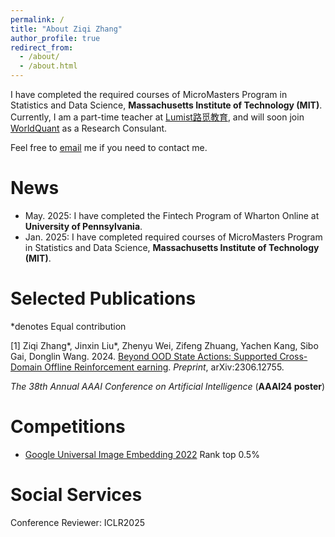 ```yaml
---
permalink: /
title: "About Ziqi Zhang"
author_profile: true
redirect_from: 
  - /about/
  - /about.html
---
```


I have completed the required courses of MicroMasters Program in Statistics and Data Science, **Massachusetts Institute of Technology (MIT)**. Currently, I am a part-time teacher at [Lumist路觅教育](https://www.lumiclass.com), and will soon join [WorldQuant](https://www.worldquant.com) as a Research Consulant.

Feel free to [email](mailto:stevezhangz@163.com)  me if you need to contact me. 

News 
======
- May.  2025: I have completed the Fintech Program of Wharton Online at **University of Pennsylvania**.
- Jan.  2025: I have completed required courses of MicroMasters Program in Statistics and Data Science, **Massachusetts Institute of Technology (MIT)**.
  
Selected Publications
======

*denotes Equal contribution

[1] Ziqi Zhang\*, Jinxin Liu\*, Zhenyu Wei, Zifeng Zhuang, Yachen Kang, Sibo Gai, Donglin Wang. 2024. [Beyond OOD State Actions: Supported Cross-Domain Offline Reinforcement  earning](https://arxiv.org/pdf/2306.12755). *Preprint*, arXiv:2306.12755.

*The 38th Annual AAAI Conference on Artificial Intelligence* (**AAAI24 poster**) 

Competitions
======

- [Google Universal Image Embedding 2022](https://www.kaggle.com/competitions/google-universal-image-embedding) Rank top 0.5%

Social Services
=====
Conference Reviewer: ICLR2025 

